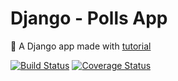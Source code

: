 # Django - Polls App

:memo: A Django app made with [tutorial](https://docs.djangoproject.com/en/1.9/intro/) 

[![Build Status](https://travis-ci.org/felipemfp/hello-django.svg?branch=master)](https://travis-ci.org/felipemfp/hello-django) [![Coverage Status](https://coveralls.io/repos/github/felipemfp/hello-django/badge.svg?branch=master)](https://coveralls.io/github/felipemfp/hello-django?branch=master)
